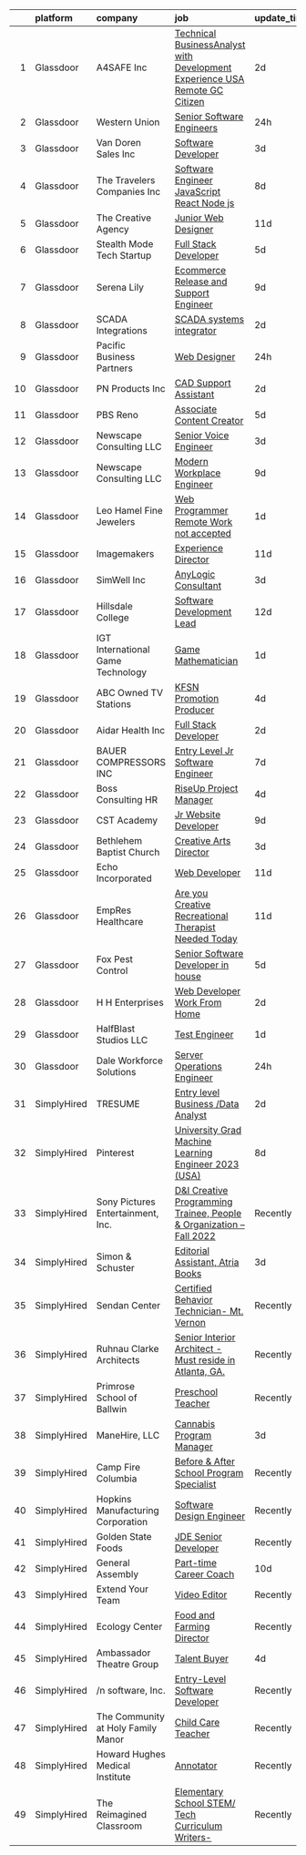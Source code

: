 

|    | platform    | company                            | job                                                                                                                                                                                                                                                                                                                                                                                                                                                                                                                                                                                                                                                                                                                                                                                                                                                                                                                                                                                                                                                                                                                                                                                                                                                                                                                                                                                                                                                                                           | update_time   | location                  |
|---:|:------------|:-----------------------------------|:----------------------------------------------------------------------------------------------------------------------------------------------------------------------------------------------------------------------------------------------------------------------------------------------------------------------------------------------------------------------------------------------------------------------------------------------------------------------------------------------------------------------------------------------------------------------------------------------------------------------------------------------------------------------------------------------------------------------------------------------------------------------------------------------------------------------------------------------------------------------------------------------------------------------------------------------------------------------------------------------------------------------------------------------------------------------------------------------------------------------------------------------------------------------------------------------------------------------------------------------------------------------------------------------------------------------------------------------------------------------------------------------------------------------------------------------------------------------------------------------|:--------------|:--------------------------|
|  1 | Glassdoor   | A4SAFE  Inc                        | [Technical BusinessAnalyst with Development Experience USA Remote GC Citizen](https://www.glassdoor.com/partner/jobListing.htm?pos=110&ao=1110586&s=58&guid=000001834f68a1d5b8b1ea509cf186cd&src=GD_JOB_AD&t=SR&vt=w&ea=1&cs=1_33a0a876&cb=1663484601221&jobListingId=1008142487256&cpc=D2A6DBF304636DC4&jrtk=3-0-1gd7mh8fs2bmk001-1gd7mh8gck6fc800-2ea2bbed572fa982--6NYlbfkN0Bzkuy17zoNwKMVjyusHhR7JNYo3SmelKzW8jp1Pa4Tk4P-4RjMLb07I5tBKegwjZOAFUqBb8IKxUVbg6Sb2yF2hAbEuAUte_poIzZhZLj4WyiSQs1WdB5MlT4n1qy2b9rTwH5ewlskCS8S2BH_He7r53HZuLPJynarSWkdIg4Yvs9aL5M-VSltj3lLxAyIyU6o525yPCNT9hiCe8VMOl4JMjQKqVC9Gt_9hFfYLpu7L_qmnsnZwMxfPLi2KSbfrQmIua570ZVIST86ZX7MhrIozwI-z0DKDKl4Xa9e1iXPfCQvjVBftF56tXnfM2Qb_tQjEXKQLMVcFJPxTWLfwi1XWzHXF7fuxV2WpmmBnBDXnQuDQfjRAbng8w7DLj2o2-jdn9Ax7IsS4j4M-mWVjkwjxQgo-XvxH7yx34cBamqYd4gfZ5w6vUpGg7JOdPyGwxj8fn2Go_O3vwrqZnxhPBv7xsq85VaNZDc7CL9u2c6L6Mzv6L1LGyT0eyL1T3sPO1cQ2lbuEz31Yg%3D%3D)                                                                                                                                                                                                                                                                                                                                                                                                                                                                                                                                                            | 2d            | Remote                    |
|  2 | Glassdoor   | Western Union                      | [Senior Software Engineers](https://www.glassdoor.com/partner/jobListing.htm?pos=118&ao=1110586&s=58&guid=000001834f68a1d5b8b1ea509cf186cd&src=GD_JOB_AD&t=SR&vt=w&cs=1_a2bc087a&cb=1663484601222&jobListingId=1008146626761&cpc=412D8C26869823CD&jrtk=3-0-1gd7mh8fs2bmk001-1gd7mh8gck6fc800-3fa6745a2e7b903e--6NYlbfkN0B1L755iGcLUblfOg7OCDecaPlAYY4W6TORJSxakngwExoWuuVDjRK0slD0ujznYArOg4RJaX0liAZM3d6HZGX0uAocVMruQLlQt80Ddj5KRLS0DhHFZ6mgPQdysqf8e4GG_HbutiRGkNUVh9iV2K5etJZ7eMKmJYxgQeLwi3kA-QwH_aDAR13cj2wC-o4nO0o-rXhrUs604s3IJCvKrbtlA6C0ZInbp2QwrYBQuSqqe1pFuRfHD2kbIDrTFXcFJliLGsdIToW-75skzSEQtY2_6Qlm5EAwlf5qKT5juTsCZYGGwx8hr23WiKTJeIH8lmRa1HyX5FZCcobsodj8d8Pp4RLEBhqVy4hIBQa10qIfa5TR7YyBcASRvD-zWyq7iC2P9vn1C5zQUVuFOL7BwIdiHCaSTzcNLQXTLIlqq9biXYk0n6_s511ACfS7M33NGt8srS11wpM_dPCoaGGj51pmfJSLXH_8Zi4S3m96dV32L16cmyZmXDOhuR2l77ZSAS0g3jbJSVnukSvi1S5fIKOiIWKs7TCmQzz-TAl8OieFfrbQPS4EitA7dtNCryIUltd6v0KymBxWH9Y3Dw4VvjNzZNL0VAwpzDSK12_hh9VGW2AprN_b6Ug-Kll4avqxPq5DO85WnQJq0n9gamMlZssbbXXsj-EaaYGEKJtXp1ileJhc8e3nFSUzMKQvifi6ccNvhGV8XaiDV3MT-hi3RcSGE_350tHo2tyQbagbere6HxMGauYZWKlpCaQtYOicCSrrTbMmqdVX1EPNxXmyb2qmtQXmRV2K8iNR_2jLu7oYTbX8LkD3sOVVa-9br0oFXAe7DbTsG0OC6I7g_7uvDMVzPYB3aX7ziuzzpJbTpQzwgqFdS0wZeYoC8SS7Lst1bTE_h_GNCxkmd2EbI6KiX2YRXI8HTYKQcjoaI3jRQhvl2ToLSI1BU6sRS6_49HxGkivbeFIb1WBrd8eNxLGfrZMQM_bf7gNPpV7b6sXKSuWOTsSUoDxxeXOKwBCq-PezQiNlgOqeCN_eJrLvfgapqXG7Xy5OkHQ5NR35NV5BWSug3ozeE-swX67I9VTNybNqif3GI96P6INHxwUlCO7rvtxh0UwIWBPhbjc%3D) | 24h           | Denver, CO                |
|  3 | Glassdoor   | Van Doren Sales  Inc               | [Software Developer](https://www.glassdoor.com/partner/jobListing.htm?pos=115&ao=1110586&s=58&guid=000001834f68a1d5b8b1ea509cf186cd&src=GD_JOB_AD&t=SR&vt=w&ea=1&cs=1_1c6fd637&cb=1663484601222&jobListingId=1008139938745&cpc=4D489A1B82E31BBF&jrtk=3-0-1gd7mh8fs2bmk001-1gd7mh8gck6fc800-1ed0eb2fe5070923--6NYlbfkN0DLWr0FuvwmpNY589ecXM0wpB-l41nBtAe9mv-PvJGiqXoblYi8dhYQmyANZMhpr4oAL_qEkPOk0h-whFgRArE44IU0mmEVp2Ugw-LWcCTz99JkTbypPGSAHjAc0i0rplcZH1QhszYEflT3PzUo7NedhODIaDySxIOAaVX-QrE06ABwGr2yT2JgEq2eSWdXyWMQmatCnreH81Ym-5-4hxqYbxDGuxiYQhgCLNnIee6R8xSY1z9PubpKhjTcpz3fcfT_xLQwmS6_eUOVSy0Sj-YKHiG26scWChfgW9sYGdoe1joRIrCO7xDVWNIU4ZCzTc1UXV6_dBao5wrZAdcWtO2bfNl5MowDLbwupc7ATh6z4z7L6fXGkuFMONhgKjhL9q7MGolukZFIcX8ZZ6i965-1hkk0_svU-Dto1qUL56CUmK-pZq0e-OQntJSiBQ04BcXgZI6y1tRu9YI9NYzxfzsTLe-FzHcTeHCShFJilHMNeEGnUlcnW8CKWG_6Uji7Io0%3D)                                                                                                                                                                                                                                                                                                                                                                                                                                                                                                                                                                                                                                   | 3d            | Yakima, WA                |
|  4 | Glassdoor   | The Travelers Companies  Inc       | [Software Engineer  JavaScript  React  Node js ](https://www.glassdoor.com/partner/jobListing.htm?pos=116&ao=1110586&s=58&guid=000001834f68a1d5b8b1ea509cf186cd&src=GD_JOB_AD&t=SR&vt=w&cs=1_02054e77&cb=1663484601222&jobListingId=1008129792687&cpc=F41FEAB56D215062&jrtk=3-0-1gd7mh8fs2bmk001-1gd7mh8gck6fc800-c18346da6aa102bf--6NYlbfkN0DwhCR4mE7Dx-CLhz4PI5BhfvPze6ywMzhMsBH5psjCE2akgMDjbc7mgQRF-OO2fE71Iic95S1hpViiEMmcPrfA_2Rf72y1LPwXSyg87jlE67rdglPIuhnehYAjyZgYLtbLc8DiEPbCqhXZQBRnpsKT5WQuPUdztC4cYn0zQ_iQ0nnUzOh_hJuAalDVWL8mdJ1QH0a5G8WXM7gAcIvDRMRAlNSD7WCyoHbz5geTTsS6TQKdG0YgOnUaetfArc_DnTgqaw649G5ENvNwrv_-rROHPDyc3P6gSyywnS7MX2KgdOKz_j4MvE--pVuKO84xGIhhcm34uG3dQ9EjH64e5a0m3Ua1GA7XyAFSFgMwtOb7zk13Gwjp47oL0xwtKvHe534W32nFZsDEXTSPMtNp7N-diDn-ZOIkzIUoMrBNQDeNsHgn3JxZA72P81pZAe3H-SOdnyfjX69kdDzyg8j6GzzrQCvb8G5X9erqgjm6K_4i5GQmcnUHtzNcUMUxZbBGERiTwy5hNPvTKB5FCSVbgbbAjbDlsdmpVyADAS6aStjSc6zyJFO-vuOgsTIZjam0SUMro-pJOsbrbsQ0WwO8WeMqIfFOzNRIeqc09LvJygGeJQ%3D%3D)                                                                                                                                                                                                                                                                                                                                                                                                                                                                                              | 8d            | Hunt Valley, MD           |
|  5 | Glassdoor   | The Creative Agency                | [Junior Web Designer](https://www.glassdoor.com/partner/jobListing.htm?pos=125&ao=1110586&s=58&guid=000001834f68a1d5b8b1ea509cf186cd&src=GD_JOB_AD&t=SR&vt=w&ea=1&cs=1_04633be2&cb=1663484601223&jobListingId=1008122117450&cpc=9FE5D8D7282D4400&jrtk=3-0-1gd7mh8fs2bmk001-1gd7mh8gck6fc800-07de29c15e1b71f5--6NYlbfkN0CvahHJL5dpwIe5nlYo2UZJB8CTXAEl9vJAxrd3EfdRQRDXMdttjz6p2wIFQHy-ikY5HQoD1oHYAiAXQLBDYqWRHqBXiX7PHw_EVYOTefVmqgQrXIkbNhJUSs-OmbVuz8nyNude4TWYWK73T9uHxG1FoKMezYAVWTGz50PbTvAD2NIuyzBBAE9QGTc7B51kAjte4BrCDxzA4RqiBTsmS3ViCIOi4krfqHdxsPQClXXD_rEEoW8B2hfFwSHWAccCLB0e4KBzQ--WU-e4-MNOO1TG2NK_CWgHF37z_drxbv8zPvsgT1B5nO2saf835HoIDL-0idix8iNOukv5RBO56v4iQy_xxDipOfHxPBzVL-BJamalWNfMY-XO5jd539DgsIhj87CprG0MhptavpoCzYWqLtb1ceQOy0gG1NpsyJT5FT67kuxX7HC8w8lrO1MPK-XHFygyMC6z_bzU8Mshs4f2nsQXiF8X5sWY5uKFJ0_FDvJXod8NsenR1Q5On1nCbZo%3D)                                                                                                                                                                                                                                                                                                                                                                                                                                                                                                                                                                                                                                  | 11d           | Fort Collins, CO          |
|  6 | Glassdoor   | Stealth Mode Tech Startup          | [Full Stack Developer](https://www.glassdoor.com/partner/jobListing.htm?pos=104&ao=1110586&s=58&guid=000001834f68a1d5b8b1ea509cf186cd&src=GD_JOB_AD&t=SR&vt=w&ea=1&cs=1_834c834f&cb=1663484601220&jobListingId=1008134062070&cpc=42EA717FDBC2EED7&jrtk=3-0-1gd7mh8fs2bmk001-1gd7mh8gck6fc800-c82e4cd2da0e041e--6NYlbfkN0DncQh6lkoBI4qg8r9lTdY8zgbuP-Pq9NIO4ozEOQMZvWDkOwhZMW0brv-vHXhFENtxcfVCcNPp7jv2x82iQIwyEiXUyVbAhdmbaXAHjrLsVJccvDBOMB2hmCbChyl_Zm-h16ClHxhh0A9ysQA0l_6Gr-DpBS5FsP5RCZkucE2dkZ3YK7Nq3hjc3zBdkJ09jwFOVhN-N4eZjYA3iJaDElsk_i6JDw-2dMi-cjO9rfR6MgfYYvrUnQBVqZmYY3ZZ2yO8SoIeylhVb3I-hWfw8Mx2AHASCVTrjyshEwZgTPea9mQHFZ-JExkihRsqD6pmVvJ9EN3caGV5u11mXwWcXpGP019F5KGfybHjUiCO_W8QY98G2aCzV7WFcVHWhC0LmNog5fjIJVu-heB5AsqOE1tDwLM1JtXkLtUo1HcnhuSoD7ceMhMGLprktrsp5qh3ZWumMYjJsUjLWj7YVl-aULnIt5aH_KhB2gbIxcAdyyy65DYL1XZZPwrWU8jg2DnKQO_IO9uyEFrF3A%3D%3D)                                                                                                                                                                                                                                                                                                                                                                                                                                                                                                                                                                                                                   | 5d            | Atlanta, GA               |
|  7 | Glassdoor   | Serena   Lily                      | [Ecommerce Release and Support Engineer](https://www.glassdoor.com/partner/jobListing.htm?pos=107&ao=1110586&s=58&guid=000001834f68a1d5b8b1ea509cf186cd&src=GD_JOB_AD&t=SR&vt=w&ea=1&cs=1_9cbfe16a&cb=1663484601221&jobListingId=1008127156062&cpc=1F0B4AFDBDED0904&jrtk=3-0-1gd7mh8fs2bmk001-1gd7mh8gck6fc800-d4588688ddad5bc3--6NYlbfkN0Dt59AT60B6emKh9ny9jb6qXVXGQqCUV1DCTLeL4PoJPpnnQ1MQbuouCof3oHh05zf7maKtI6Yi2Woh7IWkJq_RzJ8SFsugbpjFm9_ZHwD3r3QPKOdIjw77evEopRbKCKdW9KMlsFusGNl8BUOLsBPm7aHBYO1rlG41vfxxz-HyD1ZpWo3sdnPVeNtzrP7--pYrZQ8PqZcY8-qyKx5YDt2Qu7Er62DCTmKp6OzRYIvT_-6pFhYbH1MKXECRsTDlB2ypTZq-nL5SEe1HnDRxVXCgHVDlMjs6oPvDRaUFwtALHVUrGvMweDwKiN035diRBn-OaTlNdcxQYCB8Cx5XloaDXXxFmyUGPiH_vr91rBcEj7apS4IWYlMSMTR07mcM_SQaOF1VJVWw4oY5UtuvmDrLJdVPi33ru_4Fv__TLSZY10iQ9XG1MeZQEnfbkr3hPcRcPe-7qqfiU2PM7LLzx-uBW7Gowq9_6bEcYQM64QA7HnFxrFcJ9ApgLJ68wAybyQ1OJ3U3By4Pdz7q0xktKiUEUkMwXIWDbAY%3D)                                                                                                                                                                                                                                                                                                                                                                                                                                                                                                                                                                               | 9d            | Remote                    |
|  8 | Glassdoor   | SCADA Integrations                 | [SCADA systems integrator](https://www.glassdoor.com/partner/jobListing.htm?pos=103&ao=1110586&s=58&guid=000001834f68a1d5b8b1ea509cf186cd&src=GD_JOB_AD&t=SR&vt=w&ea=1&cs=1_3c90e61f&cb=1663484601220&jobListingId=1008142703988&cpc=AB6E7ED505984E67&jrtk=3-0-1gd7mh8fs2bmk001-1gd7mh8gck6fc800-faede3e518086392--6NYlbfkN0CPEiJEzZq4I_K6S6Q9VC1QMfIsI0INZ1UYi7vjgDL48cCf6Mzuyr4oP-bCmahZUsjVjPOshyhKGdr10wQq35SZ3S843dU0WF880m2ctwMZo4CkCzShQF-ljhYIijPW8OU1p8MdZG0D5dWUwj5CB7Zj_gKUPh94NR0yS9QQtbe6fwbEwqVvC0TrTWFkRrvQqCvpHpm7IRHRW1ys8GOVFZpkMzahJTzFogDjuxdhB6FumXMJbayyk3oUWkEY8OixuOAMj8V6hS6eGG5eJzaLi7trhKI5pm9QkXr48FISCTV_DakhGjSO_hGsIHJZ1ThKvtmm5AMIuHSepZYP7vdQvvsiTxEVvCoEFAyiWEnQ-pRKeW-lPffDp3U__l-hQUYCFaWogGbwoY9eFgoUnHtPH1B9GF9OVGfnUfaU7QDPYDdconu3Neh4uwl5S-TQKTH-RwKatBzpIs1gy0xUIkKshvWLTKNFoKXTw8a5FAg2BDG3grDaj23isf3FGAmLHJ5noG3NQoizvC6anw%3D%3D)                                                                                                                                                                                                                                                                                                                                                                                                                                                                                                                                                                                                               | 2d            | Remote                    |
|  9 | Glassdoor   | Pacific Business Partners          | [Web Designer](https://www.glassdoor.com/partner/jobListing.htm?pos=111&ao=1110586&s=58&guid=000001834f68a1d5b8b1ea509cf186cd&src=GD_JOB_AD&t=SR&vt=w&ea=1&cs=1_9e42ed14&cb=1663484601221&jobListingId=1008146818388&cpc=7E69D0A57279CD4B&jrtk=3-0-1gd7mh8fs2bmk001-1gd7mh8gck6fc800-ae3663ec3ef0b4ab--6NYlbfkN0CKZZT-j1sZJzhCXvqWzAMZAqFT2lD-XpWpl7tF0IiBTH9y5_6U3gZgvfKKRJLO6GfsULFWpTX9CoYE5_E-1ZmBvYRIbTWrjInhGHMZSBj-MIBqdS0q1c7_kftafRiXolGnMptMVAZpDiXxk7JwheS2IdKQM8iT_3bNIE7vG8ElXg3Ng6QRIauAdsZsTcHApfilBmaF_JUMGhzG2jTD-FultjNXkKZTw7rUdSck9-Y5gEG-5aqWDkujVHs2KgfN9rEnzYSR5PQDcNW972tmI3C1O8qN7XdPqh61Fc_gMEKRLOj8oyGPfmM-rNTxYNIXk5ozssi-kcMaBg7zk0vMquzRwLMzz69WEjdrlkx91EGR0saPV1qMD95VK5rocGuDGkfz0Rp3kv4Q-W4ZONKfjt0bO8lneAwPmK-hdei1N4bhy2XuX5ghYFXIeJeGlC4xTXPQPQzS7m2pqTFYZA_oKTpYjkhtWbWrQAMEUryVppo8o25vSCU48xd4uqA2LTn-wf_UYkUE-DRUKA%3D%3D)                                                                                                                                                                                                                                                                                                                                                                                                                                                                                                                                                                                                                           | 24h           | Remote                    |
| 10 | Glassdoor   | PN Products  Inc                   | [CAD Support Assistant](https://www.glassdoor.com/partner/jobListing.htm?pos=101&ao=1110586&s=58&guid=000001834f68a1d5b8b1ea509cf186cd&src=GD_JOB_AD&t=SR&vt=w&ea=1&cs=1_7f994f6d&cb=1663484601220&jobListingId=1008142594283&cpc=18B3844E9622AA48&jrtk=3-0-1gd7mh8fs2bmk001-1gd7mh8gck6fc800-61c3f119f795c568--6NYlbfkN0DeyJ4CP5CzwT7broxeUwKBt3co1QwKwWitRQqJu2WRZ_cVdmc-MMSgoAR86Hi7hFe-lwsxsdUjOn29Cydf11_zwwHdW-JhwmPLholblWDkYsYkZu6y7WxXEv6tPQ24cNQYKD_S0oWDx1IJFiUcs-Hf7Mc5AJEEgqWl2riyVCzVQf2hjY-yN0Zn7HCZqon7osIM1GNDGXfS3HfEBhEatGCa3ueLPYW7fO49962vYlPn-Cd83aaM9A8ynxCjk8RrcnVnKzT2CMoMReAhDT_7AyNqKIABeMrb8r3P4SvWBr0MpApuRZ_BxEgDc5JQmcrqC0lBWoDQzJplzY8EyC9kFr3p84zd6c7STW0cuWL1TdJeoqkToZ4rbVTQEb9NdGoYlo0OeuatnDWVKN-ppt2WCca-jq0zgBeYabHajbAwEthTyM5xYFe_XphUrcznogZOtcuOxNDtsj8NjehXw3AysTZjpFpn-7eRxL7QPx4nlV03lL7REwQK5y1cepg_LpSaDy1i6c8Yf_SPWA%3D%3D)                                                                                                                                                                                                                                                                                                                                                                                                                                                                                                                                                                                                                  | 2d            | Scandia, MN               |
| 11 | Glassdoor   | PBS Reno                           | [Associate Content Creator](https://www.glassdoor.com/partner/jobListing.htm?pos=127&ao=1110586&s=58&guid=000001834f68a1d5b8b1ea509cf186cd&src=GD_JOB_AD&t=SR&vt=w&ea=1&cs=1_180f1152&cb=1663484601223&jobListingId=1008134526422&cpc=56632219D727AB75&jrtk=3-0-1gd7mh8fs2bmk001-1gd7mh8gck6fc800-f81d1e1c6b25a058--6NYlbfkN0BvLbvDA2J2cnkXh52WXsa7A4FwD4XNd5X_b3ZHvrXdwyog6I5f8wyTKSYO6ywz-3bsU9RhXyr87_aTM3cnLnr22pePeT9lhplnlflme7O0A2pxKZ3jzwq-AXS6rMJrIoEOSkVCUTrGicdfcBYhzW4cdFI3NwOdIgo4Ms_GLodJynjdb07CRsW_J0mAClrMhFD9d_jgXO7EBZTq5EthUTwB3rZtQ5FBOt-blebbV1f2HtPcXs4DK0IkSF9zqfSo0Kw7lpTkYWU_o1x88zM_owlUZhFVd_o-dC3Tli5McHnrKi3Rw-wSt8a9h-3pZkiNxHYXSBtUMb8yFihJHuxzU_iYUzXJwq3KyPibcxn-laVaA4lTs2Rz28MoJ4woYqwvIFHmN3CSrXbE9Zu6Dnxu0NEypAhIsBFEdJ9CVphg30J7XyVXQPU9gcQ2JuAKf6Stgk1sRzJcV5V4bBapxFAQm5DuBCU5N8fXOveWjRpO5EBHIojtAQquA1O1ILJRpRy3bPsLzuVTU5ofEw%3D%3D)                                                                                                                                                                                                                                                                                                                                                                                                                                                                                                                                                                                                              | 5d            | Reno, NV                  |
| 12 | Glassdoor   | Newscape Consulting LLC            | [Senior Voice Engineer](https://www.glassdoor.com/partner/jobListing.htm?pos=106&ao=1110586&s=58&guid=000001834f68a1d5b8b1ea509cf186cd&src=GD_JOB_AD&t=SR&vt=w&ea=1&cs=1_2f15ff55&cb=1663484601221&jobListingId=1008139926057&cpc=33AFB7EF5A21FBC5&jrtk=3-0-1gd7mh8fs2bmk001-1gd7mh8gck6fc800-c5d8552bc7fce9d2--6NYlbfkN0BHIfC1zsKGIu0R3teaIu8liT7fbRNLaQeDQfcPJweUK3vTeD_DK7dPGw2ymzZ4EWo5-JOdkaOd8gnxAsB_Uzxd4B-n9mkqlIitjIE8qbRN7ngx0aexEXTGHkVmEzggkx2vMyJaf9F8uE1U8n907ozF8PrTtzi4-iIbRYb4IdXaVFb2EdiYDyRgHj1XvJ5TxALpTAa8_L9vhy80IlkT49nxWhDYzUzly_VuKDwfpUjHNg9sNImCurdt3ERuSJKVq8XV92hnnHfAI-tK1kKKhQS_ALI4L4kiy0F6pa9A2kDCfJrEu5TbHR1A3ThkZdRlmxfLDDbfd0iQw2SE0uW6X5fs479sfqRoQ5vMtL5AUF6gTXKsyCiFQtuBieX62AIo8oLc2yVAFNVOFcGr7HYg77tejw-reN45LQDOgaKoPQ5jXvwsumDkSsIpixl8yoDnj_OqcY0FbLqX40bfWsaFodnsMwPY20nvYj4-12ovNamHpqIfJ_TIAPmuBBynBB2E4NSMHM1TpBBw3Q%3D%3D)                                                                                                                                                                                                                                                                                                                                                                                                                                                                                                                                                                                                                  | 3d            | Remote                    |
| 13 | Glassdoor   | Newscape Consulting LLC            | [Modern Workplace Engineer](https://www.glassdoor.com/partner/jobListing.htm?pos=108&ao=1110586&s=58&guid=000001834f68a1d5b8b1ea509cf186cd&src=GD_JOB_AD&t=SR&vt=w&ea=1&cs=1_e9457782&cb=1663484601221&jobListingId=1008126095425&cpc=18B9B60E52E5A655&jrtk=3-0-1gd7mh8fs2bmk001-1gd7mh8gck6fc800-f8d1610a3e76a911--6NYlbfkN0BKgzQyzTF1Q9mOsR1amaS-juVGLjHt5Cdom-gEF9y-xaA6VVL5_C6wAp4Gd_vtrEVlz_LFceFEPcNq4ECWW827pGiKjdWRFCTTHZd6plkI4EfA68RXLlzqkCGtEpEMi258hbAB1kJFfjWnTq1EMD1JzpI6-uSh3rnJaWtVGBsPhwohn8lrdr_wULZ7fjOm3ZorJHPtkpz5MkxmTJhCCEzaFpoa07cODmQ8T1cimkF1TjhgXdgc4pT0km-4WdQsoRT6zvUyTYfqQYRhb-P_GB8uTDnI_1kaWih6hnItHxU7GH4jdn9sC6aDOyN71iqxzjv7vhAywdBYHZw8IIwbau5o2mJLk4SRBKtXOiTUg9-0gRVfJykzxJw0pwEKVL-EayEeBLO8egT6NCD5sw4UCYaTrOZfCT2qKCgEVGF007L3Fxp1ZK8evkhJfHK2dXVim1LTqHtzldO6NdMs1gXNDpCLXliQQvlRnr5S2gPvzEKRCFtm-7zmkmJzQgB1bgjehr5QSw-jUWIIMQ%3D%3D)                                                                                                                                                                                                                                                                                                                                                                                                                                                                                                                                                                                                              | 9d            | Princeton, NJ             |
| 14 | Glassdoor   | Leo Hamel Fine Jewelers            | [Web Programmer   Remote Work not accepted](https://www.glassdoor.com/partner/jobListing.htm?pos=122&ao=1110586&s=58&guid=000001834f68a1d5b8b1ea509cf186cd&src=GD_JOB_AD&t=SR&vt=w&ea=1&cs=1_4d281a71&cb=1663484601223&jobListingId=1008145757844&cpc=82ABD2B5CEB98952&jrtk=3-0-1gd7mh8fs2bmk001-1gd7mh8gck6fc800-7ba9e9ecaa7efd35--6NYlbfkN0AIbdGN8qHSlJdRJtIj-kbIZHHx5NmjNzPvKqF26wG9Y9ftjo57tMC0rcI3tIfTtobxf8b0wfVv1yk1sDdPSAiQSIQUTOebh2eXtUvrP-4CgrfXuSsHVgROeG4mJIN2IikL9r0rHYsl7drP8QBHoix8W1lQ9CanRs3hmXbU2pe62w-s5tOQ1wFUGGQZStpPHbOt8UcpoGUUVhH-iOKg_s45wARohCJJyUn_PSCq6Bz0xyNQHj_DggVcsFAsaDffZHu7ajFRoIA1fBR0N8BXKt3oHGvMc5asH_mIITax59CZAGoEA8AasdGZZzIPK8KqPduA4O4Q6INNMnWTUyCK1Zw7LBy_FWmC1iy1vMJlzfWAXyoLSOBpVD8Vb_svT_XMOId78JP7kdM4GlPOe05ySDlqBH_w0osRbw5iJ0k4mKR577Hto3T9Lll4tRQ7U9lV5jxZhtoRqhMjpVV051cY_dU1HAowaRfICEkHWO1dkloXyOyF9Mda5NKl7I3gB95hD58PnCkynnqbLQ%3D%3D)                                                                                                                                                                                                                                                                                                                                                                                                                                                                                                                                                                                              | 1d            | San Diego, CA             |
| 15 | Glassdoor   | Imagemakers                        | [Experience Director](https://www.glassdoor.com/partner/jobListing.htm?pos=105&ao=1110586&s=58&guid=000001834f68a1d5b8b1ea509cf186cd&src=GD_JOB_AD&t=SR&vt=w&ea=1&cs=1_f8b39f6d&cb=1663484601221&jobListingId=1008122272756&cpc=24589B7DFBADF147&jrtk=3-0-1gd7mh8fs2bmk001-1gd7mh8gck6fc800-2ec0f0c4bce3b25a--6NYlbfkN0Bhi5bTg6F4iYl4gc6DeoiwKWTOQCxRZg3x39vlhQK-sDsGoLnP7XnO1wr7NiCL37hvY6SRF3QRUCptrT12FUno-hImuyv4p0WZk--p-8ZeaKktM1gyY4qlxVvfuTYyc9C_ypm2zIyuzymoqr6z_FefYjt1tMmzIRYiSFobtP1ne86v-frt01_kBUC957GYN7h6Sk-vi4S4zVxMLQUXOEAiMs0yEzvYaXssEEY06SDie_redkTUkdulIxdnOknRvtU7tuYh-GLtW56B-T6Vl1Oqr0j0UOPDVESJGfeScznYJOK0KLBRKevDkYkG2ortJOeinouJC-Rr9TdShSHGoetCm3r_yBOe1MMAUE_T3Yqu-HT0RadD3w19HPddwPPZmG9s8s3A0c9QZRp4OQcCCOEUsdvKGzO5ggQs8rtd6knueoCtJgnm2tUcpe3GJpQd0ILdFFkuSfepCE-O19cv8wrsEWBNCmO4enxuNA6e2uPdlMtjhvX4qApAGY0kx9JPr68%3D)                                                                                                                                                                                                                                                                                                                                                                                                                                                                                                                                                                                                                                  | 11d           | Remote                    |
| 16 | Glassdoor   | SimWell Inc                        | [AnyLogic Consultant](https://www.glassdoor.com/partner/jobListing.htm?pos=117&ao=1110586&s=58&guid=000001834f68a1d5b8b1ea509cf186cd&src=GD_JOB_AD&t=SR&vt=w&ea=1&cs=1_ee8ac7fa&cb=1663484601222&jobListingId=1008139747356&cpc=853DEF62E69EE75B&jrtk=3-0-1gd7mh8fs2bmk001-1gd7mh8gck6fc800-730f52a84de55cd0--6NYlbfkN0CmOUNV1FK1yJ-SieeA08eZKdo3FzmEoZkXlLDvXLodeTO1_qos8bYbZFJK_iA6g356twlXV0wx9pIeitZjsqZIGOCOY1TtLswT0AlSWapU4PQP7TZ3cA03Zgo65Zi3apqSTCM0dDC1TqBknKZ6-3j6qtxsm4xL9TrSAPKfduCXZYtwUZs2zyySXrtFEf7xV7bPFxr6ri4Dnj73L-TXYI9YBPK-lEa1UovOL-K8PsPfZ3eWWKI87lE81KVXZl7YPAg6xus7P9c7Xg_LtiSkdNU7ZOCQfff-_lMAB_NI_3v3r_D6jYwB1TGECw2swOExLnYDklBSpIjKEpzjE4-QttYsSixUFCOxykkEb2IQofzzR7W-seDHDzpwCuF6BlE3PVZUhsUq98V6TmqovWRTIBa4qbK9j63awudbDCWUgkqIj91B-j62xd_Xec96CgYEVzvtqAfIo409wYb6osavDq6SOwG_UHbHio1ouF9Ol9xJIiDzjJrNLeqJ3JEC2Pz3WBVsM6n1G9Di6g%3D%3D)                                                                                                                                                                                                                                                                                                                                                                                                                                                                                                                                                                                                                    | 3d            | Remote                    |
| 17 | Glassdoor   | Hillsdale College                  | [Software Development Lead](https://www.glassdoor.com/partner/jobListing.htm?pos=112&ao=1110586&s=58&guid=000001834f68a1d5b8b1ea509cf186cd&src=GD_JOB_AD&t=SR&vt=w&ea=1&cs=1_f93447ab&cb=1663484601221&jobListingId=1008118354179&cpc=85DB4C1C8FC4A2A3&jrtk=3-0-1gd7mh8fs2bmk001-1gd7mh8gck6fc800-258e24d31d3c3ae6--6NYlbfkN0B0AAhNBlROIvE7LXoga-bpnwqDGGTSMOvzesMQiCcmwOdP3IPrrHNlgaxBZeCWzwhW2tS8iOLOOrUzzc1tAzjLs24NpQCUF4bfkayVXCnUxeMPcaiLQojhVG9xH0elRty8vD33mQ0GqALDzrf1gYrpNCl797okaGOS_KWd0trdY85d0IXksF0S98rDjGmG4B47xD6HojktZVSPaqJ4NJf7jCdeCQJD9fPBAWHezH6m1PmDViDK8IZnKv_I-YOQXQ2im13i1DFAHegLZi7UJyYVNkbFODE5y3EFAIP8MB5afpTiXf00dgWJ-jxETEMwftAQys4h24zTxoqHHt5Z8JDi_tKvvfQOCkan0qQsihUagj8HooJppYFhyvKINyBgzqNlbNX_OmcoSNq7lOd3Wc-LzpX7UvCjcd-1BKjr7eXQ7Vc5j92qJxsdfCbfu9Nn5yIl9qg4XblbLBa6rF5DVYfIx4JLjhh8FkkFfts3-tRD7lsU3-ZoG74Zn42lhWsKexEezwcTWRBhEg%3D%3D)                                                                                                                                                                                                                                                                                                                                                                                                                                                                                                                                                                                                              | 12d           | Hillsdale, MI             |
| 18 | Glassdoor   | IGT International Game Technology  | [Game Mathematician](https://www.glassdoor.com/partner/jobListing.htm?pos=109&ao=1110586&s=58&guid=000001834f68a1d5b8b1ea509cf186cd&src=GD_JOB_AD&t=SR&vt=w&ea=1&cs=1_1b91e1b1&cb=1663484601221&jobListingId=1008144789304&cpc=ACBF47B84C432121&jrtk=3-0-1gd7mh8fs2bmk001-1gd7mh8gck6fc800-9ece98a2d4d698e5--6NYlbfkN0C3FGiAGKMufg06vyvXEyGw-21Rz5inohOPof25eO8swvLZu33mc4Ggkv0-0I4uqG6mqqm_B35f0AC0mqzm5LwIazI1yiv7sVbx5KxJja1zRVJPwo6OcIT_9rCAKM8gRC0aNi9MtY35nvgQaV8SfZuILUcFvh3uFGoWsZYmOi3e4UHxb_VmMpJj-iveqQ4tXENUWSA5TAE-UL92a8zcUOakPAre3sFOauH4aobERCLopCohIshOMp_AVmSlbkIY7EP6zzMETOANjPJzfGc4S2vCCwUzo7IQYNTzVlJFAnBeovsv6iJhiegLEYnQ-OywaQJa8vgK1Dczn_Qu7SEQJDx8Nkm-EJ75wciKwkFA0BESxQl9coc5ED21rOv8E3P975RHY54Spj8U3HONWUS3ycRCol5Un0enLoWahyR6FmT9ZUywx-TQCT1vAB8kIOcwQABIGob13YhCV7LeibY6gmXopXDHhEbbslFIKIXzayzFSFqjd_sHliF_L24P_3f_FioABQvTFYfUsQ%3D%3D)                                                                                                                                                                                                                                                                                                                                                                                                                                                                                                                                                                                                                     | 1d            | Reno, NV                  |
| 19 | Glassdoor   | ABC Owned TV Stations              | [KFSN Promotion Producer](https://www.glassdoor.com/partner/jobListing.htm?pos=129&ao=1110586&s=58&guid=000001834f68a1d5b8b1ea509cf186cd&src=GD_JOB_AD&t=SR&vt=w&cs=1_a379ee17&cb=1663484601223&jobListingId=1008137713129&cpc=1D891ED3EFC3904E&jrtk=3-0-1gd7mh8fs2bmk001-1gd7mh8gck6fc800-dc68b7e486635644--6NYlbfkN0DAFTyt7pbDCC2JPO79CSdi1dIb81yjczP5qsKcZIxgiYm3-7g-689UvJS8MdHcuGP7qyL4svv3U9mUjAF5lhbhroZ0CjASNqxYbYRKp4vCmdoesxrSZlrUjBqByaCwuyCmkqdlXOtm5mWNMZ9WoW3ktqvc2eh6dN-WXk-E4gD-Od3GlG9SMYe3cXF7nbIm7nfY7oxzhyEld9aTryfBOS0uQ_J9AecyGVrhtVRV2aMMHDxADlHnZSfP7LuLIHfuJZgVqtkTre3aYyCA2zQ2VISxgF6oFyMKPP--Ldj0FW56IBYnPVUIldBaTBdRQtpuuhNi_Z5IcBjhdnA9Sp8WoPzuHMadoz947mH8E3Xp2f-D-93BeGfCseclaiNlJHALDdem8ZPXUciikZ8GAXu4rChDBOpjNuikrRoSPOF2dJwdiOy1FngmSH0YiKsgdnwdBfo%3D)                                                                                                                                                                                                                                                                                                                                                                                                                                                                                                                                                                                                                                                                                                   | 4d            | Fresno, CA                |
| 20 | Glassdoor   | Aidar Health Inc                   | [Full Stack Developer](https://www.glassdoor.com/partner/jobListing.htm?pos=120&ao=1110586&s=58&guid=000001834f68a1d5b8b1ea509cf186cd&src=GD_JOB_AD&t=SR&vt=w&ea=1&cs=1_b49829ab&cb=1663484601222&jobListingId=1008143004406&cpc=A938E184CF850189&jrtk=3-0-1gd7mh8fs2bmk001-1gd7mh8gck6fc800-dddd1be24370ce9a--6NYlbfkN0C2ruSLbldHgJRxGqX58M4ekFWuaOJ1Xy3nZgzYPyc2K8SsvUP-IilMR45rdStTNyzt33zY79Izkd4a2La4F_1zfCxSStvpV_y2L1Vkw9-iaPTdqNkfhFl6foSVzRxRqh1YVvOFM2QpQ8UChZ65X3dg8W-78NSLNScbCiWV_9pNnYELbI-ZknAXJlS9gotvrhb-dGtq6Wro9qnASG3ItjkMwexDNGJMRNj1Db7EIIiPC8DLbEw-uSaOLBoJj5rlCrq769EvhONhfadHu5YqUXWhroN-uvZAt6JYcmQHOt5AH4zzuX3edKTs6t4DpCYr1C19qbNutogcmrWQfp6eI9Eap-vkbRSwiqHax_xyTeGEQr1kWbUAOByhFN5a1WOYscsMplxFBqLE9gc_EWkfbr6fE5MmOyG1vgPBM-ABJU7ZRwrs2_dZI5am0xlZ5mSA7UoQWlAr1okoakNB-P6PR9-3DZc9hr1eq9oAYYePH37kR5vNsqqTTFQshHXL2jQA_D_GXrVIfbvrKw%3D%3D)                                                                                                                                                                                                                                                                                                                                                                                                                                                                                                                                                                                                                   | 2d            | Baltimore, MD             |
| 21 | Glassdoor   | BAUER COMPRESSORS  INC             | [Entry Level Jr  Software Engineer](https://www.glassdoor.com/partner/jobListing.htm?pos=121&ao=1110586&s=58&guid=000001834f68a1d5b8b1ea509cf186cd&src=GD_JOB_AD&t=SR&vt=w&ea=1&cs=1_c15ecf25&cb=1663484601222&jobListingId=1008130642234&cpc=5EFBB0462F9C6B7A&jrtk=3-0-1gd7mh8fs2bmk001-1gd7mh8gck6fc800-6ba1d7fd46bd23e8--6NYlbfkN0CUfnO_nebmMwZYqZ9bzcW7RjOn3RBBwY_-vSY_RN9zhAr5aIeY0sjOA2AQpfE84OYJlFwx7I6W5QaKCdOez97hI2Y9HhmpJW3WoyL9gHVd7tLTKxrtEEQ1LrwNt8Ksa-JYd69ETLKYbHpOsaGwRiCXFsFrb5kBggVcYxl6xP_PZwchMu_KQBPt3UMLP1KFnJOHZIKJf2mkkt3sh-w34UgzUKkWGg4rCwsh6F2I9F3_mU6osns3MGpfOqUvxwd9Fz364tO4S4iCTnepPY333neyl_IU4bIdrDnqOYSlNs9zTJSg4ldROP-bFKq9JO8Bi1-OlipYrJn7lcjpWwqJeu5UGZpxx9RGrOhtls-fkNRyfVN1k75L1b9T3uo-21Si_t0feaavO0G-QvlOlgpxOEiljrEiKbfH7YSGMBttnnu1lgo9kMnjmwyOit5b2CebB3IUj3I6yWW7f95Y6cYYqncIrCDoAQWyt1xogZ_tScxtdTANzwkjTJsSHphbh6fFDAd656E7dHhaB2pGZzI95rZgtnG7ex9j8llcz1f95aE5PQ5IqdHGUBxm6cm8NPZjzuDnMcBIGl4UudbFSMbxnfIk)                                                                                                                                                                                                                                                                                                                                                                                                                                                                                                                                  | 7d            | Norfolk, VA               |
| 22 | Glassdoor   | Boss Consulting HR                 | [RiseUp Project Manager](https://www.glassdoor.com/partner/jobListing.htm?pos=130&ao=1110586&s=58&guid=000001834f68a1d5b8b1ea509cf186cd&src=GD_JOB_AD&t=SR&vt=w&ea=1&cs=1_39a7bf72&cb=1663484601224&jobListingId=1008136882608&cpc=036CEF58F9688075&jrtk=3-0-1gd7mh8fs2bmk001-1gd7mh8gck6fc800-9b9b7d3e06ed8178--6NYlbfkN0BK9GXDcakwdiqmeo8o-2GvkYnmPkq7xevAHdeF_847qgq8H7zIJ73WDji80VMVGxhl2mUeEjA9MMEZjf7xDKYFUerdLJ35yXRYDVIlLhhvj8d806Ey6Iie44iE2lWyUP7hmIfCgb6rRNr5CSZNTTLbpy1vkMVi91yyS3Th77O8N9ERzTNRJPPMKrJsEvX0XEtGcp5MYREo-o0Sk5skb3KtVsxbWqKf5uBK4QJunyoiX1Fpn0jYApvOLBOGWEy3d9TNa2A5LoXsfpLzErYWMU_kLJNjvHQulBit4CONnyo7ABkuqN2r_Tv2q6Nf11Aho-cdx4iJ5GY_z6s1hW1CAGwvgUY0RiCO58vxzBwbCLX_jKH1903E4_35azNli1NRtHld23QsH6PveQi0fRKQ6x5SOCM0hacrL3Voqmzk4Z_88hN_ytq6CGcIR1KDP_1jXbLcY78TOLRAUTKq3Xf8kYM6QKoWSWbhhf3r6QDIcZPGSaVD_NL2i6Ek)                                                                                                                                                                                                                                                                                                                                                                                                                                                                                                                                                                                                                                             | 4d            | Providence, RI            |
| 23 | Glassdoor   | CST Academy                        | [Jr  Website Developer](https://www.glassdoor.com/partner/jobListing.htm?pos=114&ao=1110586&s=58&guid=000001834f68a1d5b8b1ea509cf186cd&src=GD_JOB_AD&t=SR&vt=w&ea=1&cs=1_ff10c50f&cb=1663484601222&jobListingId=1008126352566&cpc=AC285F3A3ECA6BB0&jrtk=3-0-1gd7mh8fs2bmk001-1gd7mh8gck6fc800-c86b78201b06aef2--6NYlbfkN0C60gHVp4b0cpydo70zk1zETvfRoIYrIsAoH2nkjqitC2L5GdziIH9EvRNPiMzpp2DU9b0Hs7OcadXNnJ6quXLU_EZ5KPeRuLj0pkKA8gre9acPMPG-hih8rHmy_m5FFh_ITl9REj7H9AWWgHDvjhQ0Xy4EbA221kLx2rieavi6gI6WRYNRobg6lTMB2F8PPXxP2Rz2FEboYdhCMZI2mWRntXyOS9yfWogQr7gCDir5FjgveaXvx_yuhRYAbhaOQE0ngn9y2HrujZdYsLZbEIEmediY4fUkygmC-KquuIviCu-0VLOuq1MVBIW3sGG1nw1BTSm4wvUzA_0rVnrf6P4nvVqLb1IJlTIKXBd2yHgkQ882yo02F13uCyBUfczIVhYq9n89-fkfdB2LvoB7JPcqdj9NnmUmHn_Wg1JH0D2WrJXddJyBN_GyMa5mECGcp1A9fSprOTfLJiJJd3px2pbA4LHlqYmzKm-goRhuCYdzf3FAqpK8uK6gccPZiZ5lYFo%3D)                                                                                                                                                                                                                                                                                                                                                                                                                                                                                                                                                                                                                                | 9d            | Chicago, IL               |
| 24 | Glassdoor   | Bethlehem Baptist Church           | [Creative Arts Director](https://www.glassdoor.com/partner/jobListing.htm?pos=113&ao=1110586&s=58&guid=000001834f68a1d5b8b1ea509cf186cd&src=GD_JOB_AD&t=SR&vt=w&ea=1&cs=1_e85108da&cb=1663484601221&jobListingId=1008139754155&cpc=883DC43018083D9A&jrtk=3-0-1gd7mh8fs2bmk001-1gd7mh8gck6fc800-b15be0bc34fbd41c--6NYlbfkN0CdcVd3SDA1nO7RkKTAACmPV4xEt72Vls8LI2dqcgyOeMf2wA6LDluQtABHGEHrH9JbaCIGylmhLvBtx-Srw-1n7puIm8KTl8zBPJgcSurVeo8B49AGQJGdD0if6v9bdTnP9hXi27BpBbhEXzXTAHAATi7G0_qeFQy3fDXoIC7G0O3Jb_yd53OM-laLiAV1a5zeRiqNql9NQy3hQIxjdLkiAGq4qwR_PfvC9G1jbmfKsSAhl5gUe_3uO3aCiMPFLNi-iDockQPl4uYLbM4vbf_29PauNjl831m4NxFmwPXlAyvz64xxfsM5GAEE5xDWOAGy2egG2D917ZoNxlXWI7uSsh7TKdnalvvxaAA4axvXOw3vCs3OfY-KcY4HVGAEX2upX4AFWLlzZg6Dqhe2NCZ2BgoJF-jf6cBjzC2n2qWXXBIbJqG_yj1U5kY0CLhZbJg-jUEyfHeX_h90WFQXkTEgUuWEP-2T1znOj5QM6M6XK_aVixo1VtIWI391aXkrpPvUM_5yqftRNA%3D%3D)                                                                                                                                                                                                                                                                                                                                                                                                                                                                                                                                                                                                                 | 3d            | Spring House, PA          |
| 25 | Glassdoor   | Echo Incorporated                  | [Web Developer](https://www.glassdoor.com/partner/jobListing.htm?pos=102&ao=1110586&s=58&guid=000001834f68a1d5b8b1ea509cf186cd&src=GD_JOB_AD&t=SR&vt=w&cs=1_c70a8fb2&cb=1663484601220&jobListingId=1008121108021&cpc=AB75CEC7054B3AF3&jrtk=3-0-1gd7mh8fs2bmk001-1gd7mh8gck6fc800-187868a7602ec884--6NYlbfkN0CiMCIK10ECrwiFU-ESONLOD0JAoZl2dYPKhxwDFyDSanVjnxJHO_pFSkiB4Zqbtv2nlFK8pHbmgXg5dpts8nIAPpppU4fQHZoVL2XhpWoGNTzosBHZvWbc3I8AsfnvRKsV9tocKgfCDsXha5nHp5kqVY2UZIKim7UaZxco8eN0SrB9sAI3J9-3NbOkHAw4Om0NLq6zEYvw7STyzG0DCnTkcnPCm2khTvnUlfqloAyrCgVMGXzUj4mezna1SUTxelfeQAaNrrjLSEr5heARrPJKHiyIC0DADFXAMpQJmGlxVWDTczsw2GU8USvZfOd_FRrTbCegVQXZZkusXlPmpIEMJ27NFP8wAubiFycEr211MB54MV6_Si77tJgmhaGn7O-YlmSHrMYhyVt48OsFrnXacgUQc415klO1Pvme0oCyWmc8km_vQy6lz3XKPFZn0CaPbjdWsw9tEqEdSi0nzjYzL3ZoridS3-uSjf_DbXsfA6IZR7c_lgMpBZMiyhOfal8V6qubMomR-HH1nLTF-Fw-w1AeW_hfxIU2xa4jlp64kIfswPjoVY0M5Q0_4pQwp5dgti6D7_RiHl8TX2DrcUffi8CeTZ-0Fdd7Ga7cnxETLChuseY8y4M0WFw1WRG30tpDbME9mLtVCKE0cbLROBX0pkEXqHNhKq1i2pj1V6Ns2IxsbIB5YxUj2x6vhWFWUpRZqIot-KJJ64HbuFIPlrrUxVLyW4Dam5wJUxhs1faef2RtRWCkdxMHjRBbj_rRzqstQSGmuGqa3YHM4QPCRPfo_-WpdewfHdX5XGf9fDpJg55ey_QGoxieyzSlXBA91sU%3D)                                                                                                                                                                                                                                                                                                             | 11d           | Lake Zurich, IL           |
| 26 | Glassdoor   | EmpRes Healthcare                  | [Are you Creative  Recreational Therapist Needed Today ](https://www.glassdoor.com/partner/jobListing.htm?pos=126&ao=1110586&s=58&guid=000001834f68a1d5b8b1ea509cf186cd&src=GD_JOB_AD&t=SR&vt=w&ea=1&cs=1_dacc1c23&cb=1663484601223&jobListingId=1008121811117&cpc=ACBF47B84C432121&jrtk=3-0-1gd7mh8fs2bmk001-1gd7mh8gck6fc800-bd1fb981122ea419--6NYlbfkN0DCa3zkC1TK24r-_AWbD0Sx7wfFkPrGfz0IAsdk2YL6S1wJOr_bWBIEMmvdcWOtK2vpxOuoFQZGl7XNVDsImqpTTLkKHzbcG-8ZHp5iOFFMQQzy2i-fdYHbtDKvVtfzME7EAt8rP9qjr7wsk55PqVdN_L9sLSgp1jLmIyHAdFrH2f-HWNV0sKulCf_Ff9qPLtr44k3U2YFvIiF3udkI1bhvWsv_9iH0Fcs20BAUk8Ac5d2nbaVzz_kuYOJS3JAMq4HefzoNkQR_evFhj74ExOTos_hRE4Y5U95ge4QwbXwgCMgXEMN2yurZBLE7Y435GmqEcXhw9pkmHj-boowqOM2Yc-x4Da4bvepW1VIPWP_W358PlnTRljlc0WdTA5M5hGPjZjtBzwAavhMZWJ3u0YcEbFKKMMV5EG8FuD7LpGcSXIXc2gzR3MpAE2s0hIKxx3fM1-J0CYlvBfo-ihkqEFeg5PkEbHtULj_aGp_MVW6J1Jhq_X_eS1v_1XqMFeb9r45AdyjHH9YZTyEOttzovNf4K0gAKLS9RdihTVUyHaMIL1pbyk0LY4twU1k5Ic9xyo-47Ov2xBXbsPfYMEB0wowmjjFv8cGAK_X89UJ2G5yaRQVjIi_iyKYpybpzuxC3UXMUQU59FSI2jw%3D%3D)                                                                                                                                                                                                                                                                                                                                                                                                                                                 | 11d           | Seattle, WA               |
| 27 | Glassdoor   | Fox Pest Control                   | [Senior Software Developer  in house ](https://www.glassdoor.com/partner/jobListing.htm?pos=124&ao=1110586&s=58&guid=000001834f68a1d5b8b1ea509cf186cd&src=GD_JOB_AD&t=SR&vt=w&ea=1&cs=1_1c19a06f&cb=1663484601223&jobListingId=1008134120406&cpc=923E3B470662C757&jrtk=3-0-1gd7mh8fs2bmk001-1gd7mh8gck6fc800-6c602802c1a6feda--6NYlbfkN0BPOh6NyMa1tM0z3ElryM-rt6hwCuYDDQB8e44eKG-7uX6wJ--PCu8Km10uFVhicwHfjEHNnD_E2DeGksYAs1oJPqYeOYGZC4AyayZyw2ZhuFI0tQauLDQK0hN8UwAQl_JSe0f3o-WFc00wI-I-PKbv9OWxUeVDPX7sJzdZLhIX8u1hyOAtJe6WuPY46CntxKIJ73YgWK1wTletNtJvRI0lZW3QEHROx1rILDl2c1BZFj4un35b_8YhPQEIIqxltPiQ53Yw6QEzYdgcucS9CkreKnZySaCSU0M3cE0QK0BuofUMwgG-E5SecswobKFBvGhR2LD5fyOZIYd_B8mHTTzg6NU7BmkdMV9v5j5N9cmBqmVW48UgcKa4RrL-VmiCDO4MSBDbTb0stPDfXKOjCpgRQDVg6CJwx8tmR-lSzEOhyUxCfoXJ2-jyaMpCLXWCsehkZ_Y0Rrpv9kHo6KUnthfZns5Q77zMB2FBLoqXIjsAhE7g0BfKwzVLW5WLiiIBSRlM5Za4A8Q4Luq2do-MSujDZ-nCiNgmPIcmrED2CCkk1Yrx4RlJd8VwLFhN8HSbZaE%3D)                                                                                                                                                                                                                                                                                                                                                                                                                                                                                                                                                 | 5d            | Remote                    |
| 28 | Glassdoor   | H H Enterprises                    | [Web Developer   Work From Home   ](https://www.glassdoor.com/partner/jobListing.htm?pos=123&ao=1110586&s=58&guid=000001834f68a1d5b8b1ea509cf186cd&src=GD_JOB_AD&t=SR&vt=w&ea=1&cs=1_35fba535&cb=1663484601223&jobListingId=1008143248064&cpc=D2F1DE17EE1F43B9&jrtk=3-0-1gd7mh8fs2bmk001-1gd7mh8gck6fc800-a22b9ef2f7a356ee--6NYlbfkN0DukAwDndutArnS8OT3znlJ-TW2KpK_7rZjO0LfXc6UVMwJqLdD1YJPk0LQu0Hf60dQ9HAQnuAsR7X3zht2WCtzQ3pQEs_cb_5njfOn0XGD62FzTdvtQPnFTr_kRFzvVi_RHm67COGamDiZ6Vtaz3_6OH1yBmJfka2zPpITqX6-e0Cxzg9KgX9QVaJJp7VUlQdRkgT8zlyLyJuMfP1DSTpROePhwFDLrqZlNTpV0tgol9XQEDpg_ofmDV1rciI0FzKyYlo9UCetOTMJASPD2D-Bg8fvp3r45vaUSxOE79KCw69XkJ791-bVqUNXGZVj0IyLWv2VLWfVVhdwas4_HhF3l6ohiiswYIAfud9JgDZOoVqwskcVKZfJlggwz9BSVyCQkfssdW9d8BhsfkScTW4v1JcVFCs46jMqbRfSyYuP7YpeKJ3YfJMeQAl9FPj7Et6GSkaMzj9tUfY-7C8zyVEp4dDQtt9MRCZvCFGCf0EvvSjyRlqkcQg4V0V5Mb9To10%3D)                                                                                                                                                                                                                                                                                                                                                                                                                                                                                                                                                                                                                    | 2d            | Las Vegas, NV             |
| 29 | Glassdoor   | HalfBlast Studios LLC              | [Test Engineer](https://www.glassdoor.com/partner/jobListing.htm?pos=128&ao=1110586&s=58&guid=000001834f68a1d5b8b1ea509cf186cd&src=GD_JOB_AD&t=SR&vt=w&ea=1&cs=1_561c5fd1&cb=1663484601223&jobListingId=1008144925086&cpc=BBD63848FB84346C&jrtk=3-0-1gd7mh8fs2bmk001-1gd7mh8gck6fc800-331377a4b94cbf52--6NYlbfkN0BKgzQyzTF1Q9mOsR1amaS-juVGLjHt5Cdom-gEF9y-xaA6VVL5_C6wGOzBUIrWlqbwvy3z89RB1LtzvEmvHmPpY4vZhAoiIQQFfK96easRVxrRTeFgyuMD-lxurTNwjYt9Gh2GCTTAYbsQErLVyOtjmSnx-7bgKL4YBYrlu9so_RYOzrVcFYy833hlvXZoaj3fUA13hi7gjJ8rAxdpzczd12lZcHfNUYcxNH3_49F6bthEodoxdCMwXmPoNlTTqlU-qWFlXNgSgY7FeuhwyRpjS_nc1YGppiWDKXKjVh2hmT2joQU-fSJtWajQbOUtEdJwzLoHrnKpaEWHaS_F_IDrbdTH7In7PQPTQAOGm52le9XYnDN6QOFhEgYv8G7YWYeOO62O3JmuERVItFQCAdut5Yl-YWsalzWmvDF7r6Xx57wp2B5kA_dmpXmwLbwWRew3yVnb3j_se2TKP0B1L9EpINcX5rnfdynnbpOs-Mv7ZLOQNiQh7wQt)                                                                                                                                                                                                                                                                                                                                                                                                                                                                                                                                                                                                                                                      | 1d            | Thornton, CO              |
| 30 | Glassdoor   | Dale Workforce Solutions           | [Server Operations Engineer](https://www.glassdoor.com/partner/jobListing.htm?pos=119&ao=1110586&s=58&guid=000001834f68a1d5b8b1ea509cf186cd&src=GD_JOB_AD&t=SR&vt=w&ea=1&cs=1_75196666&cb=1663484601222&jobListingId=1008146549550&cpc=DC9BC4DEE5BC1459&jrtk=3-0-1gd7mh8fs2bmk001-1gd7mh8gck6fc800-373ff769f677e622--6NYlbfkN0BacEE5PnZWdXMVcLQevhodzLUEYzKqAjksMEE8XV3Vs3Z9005wdWTevJRcYX46Q95-_EgVtNLDETH0uPmZ1otiJ2xcOC_rejuuWrthwb9b7LRdVpjA4W5twq_Rj3LhTOANvkb6gZCST2roXYd8z1vJXFm_Ulj8cszD6FPulw7HNaakn9qKnlowTHWfoIl2r4cm5z6pNUY0u7iCJ3HPW7YJUxyNzXXDp6WijQ98RwIaCa5Ymr1IieLUp5X_WCsKgYjlcJ3A7EMtJ0Cxb6dVBNNMbf0uuCw3BeETyg0LyLGkNZNWWe_f1pHXy5kJf2Rr2rOYdF14HYiuDgoSbisCrUdJS0xzYVJ9A5-SqjUtIAqMDpoVz57WrY5upXswMUbLoaPAS7DOR1W8EDooYdm1fah5MAXSpBmBvUFl4OJHJbUJRtK8VmPX9hhCgqlVyTEve7NMIqFtVhQdGzKgtl3DStrBw3njHmJvjm0Ll14ko8WP8VDhKi_RMNXeK77UI5H2DOJihKnAH6Q5aVU3rVU_J7FP)                                                                                                                                                                                                                                                                                                                                                                                                                                                                                                                                                                                                         | 24h           | Mountain View, CA         |
| 31 | SimplyHired | TRESUME                            | [Entry level Business /Data Analyst](https://www.simplyhired.com/job/YGgqm4ge8iymBJVC_NxX5nTmUCAzrN_PYEbfjRiyfDcsVslVcE_RQQ?q=creative+programming)                                                                                                                                                                                                                                                                                                                                                                                                                                                                                                                                                                                                                                                                                                                                                                                                                                                                                                                                                                                                                                                                                                                                                                                                                                                                                                                                           | 2d            | Baltimore, MD +1 location |
| 32 | SimplyHired | Pinterest                          | [University Grad Machine Learning Engineer 2023 (USA)](https://www.simplyhired.com/job/hj__EjL-e0SKF4sp15cTU_6tBmEj8Srje-j9rDNNlPrWzDL4aufIlQ?q=creative+programming)                                                                                                                                                                                                                                                                                                                                                                                                                                                                                                                                                                                                                                                                                                                                                                                                                                                                                                                                                                                                                                                                                                                                                                                                                                                                                                                         | 8d            | Remote                    |
| 33 | SimplyHired | Sony Pictures Entertainment, Inc.  | [D&I Creative Programming Trainee, People & Organization – Fall 2022](https://www.simplyhired.com/job/EpAyxWTyVPX_UbPAsA7TkO7bitCYEXBWbFMg2Fms_lyWqrTN_vwa-Q?q=creative+programming)                                                                                                                                                                                                                                                                                                                                                                                                                                                                                                                                                                                                                                                                                                                                                                                                                                                                                                                                                                                                                                                                                                                                                                                                                                                                                                          | Recently      | Culver City, CA           |
| 34 | SimplyHired | Simon & Schuster                   | [Editorial Assistant, Atria Books](https://www.simplyhired.com/job/BFVdkgsOTo5kqaZuRGDwVoVrRGmGPKUjZHFXt7iM4JEmSW-AND99ag?q=creative+programming)                                                                                                                                                                                                                                                                                                                                                                                                                                                                                                                                                                                                                                                                                                                                                                                                                                                                                                                                                                                                                                                                                                                                                                                                                                                                                                                                             | 3d            | New York, NY              |
| 35 | SimplyHired | Sendan Center                      | [Certified Behavior Technician- Mt. Vernon](https://www.simplyhired.com/job/SCQGxsD-0mRqz6ItPxsEOg5n-GhDn4rUU64b9q2s7-J7N_lgnoppIQ?q=creative+programming)                                                                                                                                                                                                                                                                                                                                                                                                                                                                                                                                                                                                                                                                                                                                                                                                                                                                                                                                                                                                                                                                                                                                                                                                                                                                                                                                    | Recently      | Mount Vernon, WA          |
| 36 | SimplyHired | Ruhnau Clarke Architects           | [Senior Interior Architect - Must reside in Atlanta, GA.](https://www.simplyhired.com/job/xwDXtTWrFE92J_6982c25CzPKJIM_4CPbnbisyXExqc7QVs0nE5PFA?q=creative+programming)                                                                                                                                                                                                                                                                                                                                                                                                                                                                                                                                                                                                                                                                                                                                                                                                                                                                                                                                                                                                                                                                                                                                                                                                                                                                                                                      | Recently      | Remote                    |
| 37 | SimplyHired | Primrose School of Ballwin         | [Preschool Teacher](https://www.simplyhired.com/job/c6wyeVzBdHox11gS0EWZ5FtvZ8FQJd1hwaNPlInlnhIO9miJ-tpquQ?q=creative+programming)                                                                                                                                                                                                                                                                                                                                                                                                                                                                                                                                                                                                                                                                                                                                                                                                                                                                                                                                                                                                                                                                                                                                                                                                                                                                                                                                                            | Recently      | Ballwin, MO               |
| 38 | SimplyHired | ManeHire, LLC                      | [Cannabis Program Manager](https://www.simplyhired.com/job/TuiHhdzPCv8WXm1PsfToNQhBbuDJGa2GYwGoPrh8oa3c35xgYJ_dXQ?q=creative+programming)                                                                                                                                                                                                                                                                                                                                                                                                                                                                                                                                                                                                                                                                                                                                                                                                                                                                                                                                                                                                                                                                                                                                                                                                                                                                                                                                                     | 3d            | Hartford, CT              |
| 39 | SimplyHired | Camp Fire Columbia                 | [Before & After School Program Specialist](https://www.simplyhired.com/job/6G9k-D_qge_jjQKNjtLpx8EWmkt0Dx-vvfx6PdG3OhPou5WAmzCt-w?q=creative+programming)                                                                                                                                                                                                                                                                                                                                                                                                                                                                                                                                                                                                                                                                                                                                                                                                                                                                                                                                                                                                                                                                                                                                                                                                                                                                                                                                     | Recently      | West Linn, OR             |
| 40 | SimplyHired | Hopkins Manufacturing Corporation  | [Software Design Engineer](https://www.simplyhired.com/job/qY8slYaw9wD2ocnPC4HaJoxOS535kfd1g9te5vVup0OD4IWDFxIROg?q=creative+programming)                                                                                                                                                                                                                                                                                                                                                                                                                                                                                                                                                                                                                                                                                                                                                                                                                                                                                                                                                                                                                                                                                                                                                                                                                                                                                                                                                     | Recently      | Emporia, KS               |
| 41 | SimplyHired | Golden State Foods                 | [JDE Senior Developer](https://www.simplyhired.com/job/bGLfaQQvI_2iRCzEbVSlLB9VoF2f0tAlrcC33qNZDR7bYEDB8riWfw?q=creative+programming)                                                                                                                                                                                                                                                                                                                                                                                                                                                                                                                                                                                                                                                                                                                                                                                                                                                                                                                                                                                                                                                                                                                                                                                                                                                                                                                                                         | Recently      | Irvine, CA                |
| 42 | SimplyHired | General Assembly                   | [Part-time Career Coach](https://www.simplyhired.com/job/8uwVfbME7AjIQxkJWRoaAd0Tj35Kho0sX1O696CN1wOAOVknTSEDvg?q=creative+programming)                                                                                                                                                                                                                                                                                                                                                                                                                                                                                                                                                                                                                                                                                                                                                                                                                                                                                                                                                                                                                                                                                                                                                                                                                                                                                                                                                       | 10d           | New York, NY              |
| 43 | SimplyHired | Extend Your Team                   | [Video Editor](https://www.simplyhired.com/job/wZNajd8dcLYW-OECZA8kOSPesq06QDEoYIfz3d7EVcC2cgCtS1mBPg?q=creative+programming)                                                                                                                                                                                                                                                                                                                                                                                                                                                                                                                                                                                                                                                                                                                                                                                                                                                                                                                                                                                                                                                                                                                                                                                                                                                                                                                                                                 | Recently      | Remote                    |
| 44 | SimplyHired | Ecology Center                     | [Food and Farming Director](https://www.simplyhired.com/job/HP5QNTAMCvFikmtDfXcdEQfJZUru42JrMETYZMUxyTaYJorh2zp-FA?q=creative+programming)                                                                                                                                                                                                                                                                                                                                                                                                                                                                                                                                                                                                                                                                                                                                                                                                                                                                                                                                                                                                                                                                                                                                                                                                                                                                                                                                                    | Recently      | West Berkeley, CA         |
| 45 | SimplyHired | Ambassador Theatre Group           | [Talent Buyer](https://www.simplyhired.com/job/X31CF1HnKv7OY0B3hndruGKgU_2ibCP4lgUOsJZftMif5GZuznksbA?q=creative+programming)                                                                                                                                                                                                                                                                                                                                                                                                                                                                                                                                                                                                                                                                                                                                                                                                                                                                                                                                                                                                                                                                                                                                                                                                                                                                                                                                                                 | 4d            | United States             |
| 46 | SimplyHired | /n software, Inc.                  | [Entry-Level Software Developer](https://www.simplyhired.com/job/sac4WGNWeTXuTcDkKUhNAk6g-Ijy_NTDAJoB8Sd0LXgZogxRY-5qRQ?q=creative+programming)                                                                                                                                                                                                                                                                                                                                                                                                                                                                                                                                                                                                                                                                                                                                                                                                                                                                                                                                                                                                                                                                                                                                                                                                                                                                                                                                               | Recently      | Chapel Hill, NC           |
| 47 | SimplyHired | The Community at Holy Family Manor | [Child Care Teacher](https://www.simplyhired.com/job/AOKgnwsnUKzxzUfYVXB8mgrc3aVcac8tBsHuHQiPz2q84Jdsf_IX_Q?q=creative+programming)                                                                                                                                                                                                                                                                                                                                                                                                                                                                                                                                                                                                                                                                                                                                                                                                                                                                                                                                                                                                                                                                                                                                                                                                                                                                                                                                                           | Recently      | Pittsburgh, PA            |
| 48 | SimplyHired | Howard Hughes Medical Institute    | [Annotator](https://www.simplyhired.com/job/ATkoFmLH8n040z8yJSTvKWJ48xUIoCZ5NuwvFHzrmvAsuchE_FBmKA?q=creative+programming)                                                                                                                                                                                                                                                                                                                                                                                                                                                                                                                                                                                                                                                                                                                                                                                                                                                                                                                                                                                                                                                                                                                                                                                                                                                                                                                                                                    | Recently      | Ashburn, VA               |
| 49 | SimplyHired | The Reimagined Classroom           | [Elementary School STEM/ Tech Curriculum Writers-](https://www.simplyhired.com/job/qkuMXmavl9bxKieQ9pwaGu5s9F3tl-_l1kKQada5B-xWLnHP8Vs4cA?q=creative+programming)                                                                                                                                                                                                                                                                                                                                                                                                                                                                                                                                                                                                                                                                                                                                                                                                                                                                                                                                                                                                                                                                                                                                                                                                                                                                                                                             | Recently      | Remote                    |